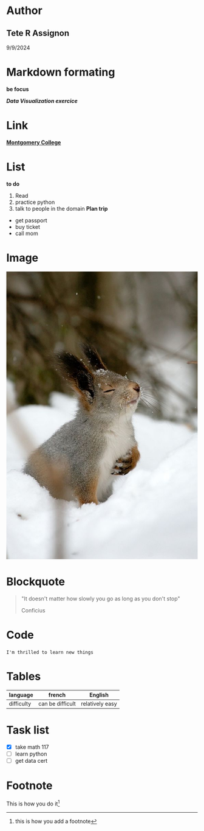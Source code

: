 # Author
## Tete R Assignon
9/9/2024
# Markdown formating
**be focus**

***Data Visualization exercice***
# Link
[**Montgomery College**](https://www.montgomerycollege.edu)

# List
**to do**
1. Read 
2. practice python
3. talk to people in the domain
  **Plan trip** 
- get passport
- buy ticket
- call mom
  
# Image
![Bunny](C5xdXZNWQAAH80x.jpg)

# Blockquote
> "It doesn't matter how slowly you go as long as you don't stop"
> 
> Conficius

# Code

```I'm thrilled to learn new things```

# Tables
|language|french|English|
|:-------|------|-------|
|difficulty|can be difficult|relatively easy|
# Task list
- [x] take math 117
- [ ] learn python
- [ ] get data cert

# Footnote
This is how you do it[^1]
[^1]:this is how you add a footnote
